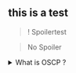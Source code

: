 ## this is a test


>! Spoilertest

> No Spoiler


<details>
  <summary> What is OSCP ? </summary>
  bla
</details>

